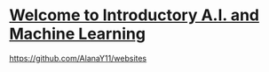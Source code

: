 # [Welcome to Introductory A.I. and Machine Learning](https://github.com/AlanaY11/websites)
 
https://github.com/AlanaY11/websites

